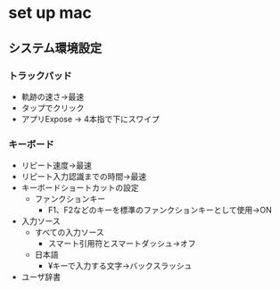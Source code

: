 # set up mac

## システム環境設定
### トラックパッド
- 軌跡の速さ→最速
-  タップでクリック
- アプリExpose → 4本指で下にスワイプ
### キーボード
- リピート速度→最速
- リピート入力認識までの時間→最速
- キーボードショートカットの設定
	- ファンクションキー
		- F1、F2などのキーを標準のファンクションキーとして使用→ON
- 入力ソース
  - すべての入力ソース
	  - スマート引用符とスマートダッシュ→オフ
  - 日本語
	  -  ¥キーで入力する文字→バックスラッシュ
 - ユーザ辞書
<!--stackedit_data:
eyJoaXN0b3J5IjpbLTc3MjM3OTA0NV19
-->